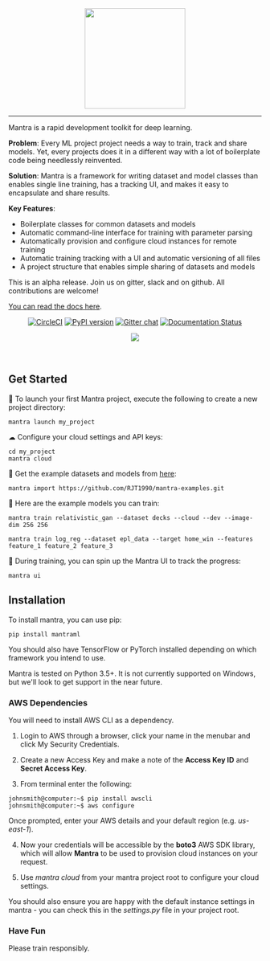 <div align="center">
    <img width="200" src="docs/source/logo.png">    
</div>

-----------------------------------------


Mantra is a rapid development toolkit for deep learning. 

**Problem**: Every ML project project needs a way to train, track and share models. Yet, every projects does it in a different way with a lot of boilerplate code being needlessly reinvented. 

**Solution**: Mantra is a framework for writing dataset and model classes than enables single line training, has a tracking UI, and makes it easy to encapsulate and share results. 

**Key Features**:

- Boilerplate classes for common datasets and models
- Automatic command-line interface for training with parameter parsing
- Automatically provision and configure cloud instances for remote training
- Automatic training tracking with a UI and automatic versioning of all files
- A project structure that enables simple sharing of datasets and models

This is an alpha release. Join us on gitter, slack and on github. All contributions are welcome! 

[You can read the docs here](http://mantra.readthedocs.io/en/latest/).

<div align="center">
    
[![CircleCI](https://circleci.com/gh/RJT1990/mantra.svg?style=shield&circle-token=ef9ddee091dd77395273f8d59f6b6b5b091212c7)](https://circleci.com/gh/RJT1990/mantra)
[![PyPI version](https://badge.fury.io/py/mantraml.svg)](https://badge.fury.io/py/mantraml)
[![Gitter chat](https://badges.gitter.im/gitterHQ/gitter.png)](https://gitter.im/mantraml/Lobby)
[![Documentation Status](https://readthedocs.org/projects/mantra/badge/?version=latest)](http://mantra.readthedocs.io/en/latest/?badge=latest)

<img src="docs/source/demo.gif">
</div>
<br><br>

## Get Started 

🚀 To launch your first Mantra project, execute the following to create a new project directory:

```console
mantra launch my_project 
```
☁ Configure your cloud settings and API keys:

```console
cd my_project 
mantra cloud 
```
💾 Get the example datasets and models from [here](https://github.com/RJT1990/mantra-examples):
 
```console
mantra import https://github.com/RJT1990/mantra-examples.git
``` 

🤖 Here are the example models you can train:

```console
mantra train relativistic_gan --dataset decks --cloud --dev --image-dim 256 256
```

```console
mantra train log_reg --dataset epl_data --target home_win --features feature_1 feature_2 feature_3 
```

🚂 During training, you can spin up the Mantra UI to track the progress:

```console
mantra ui
```

## Installation

To install mantra, you can use pip:

```
pip install mantraml
```
You should also have TensorFlow or PyTorch installed depending on which framework you intend to use.

Mantra is tested on Python 3.5+. It is not currently supported on Windows, but we'll look to get support in the near future.

### AWS Dependencies

You will need to install AWS CLI as a dependency. 

1. Login to AWS through a browser, click your name in the menubar and click My Security Credentials.

2. Create a new Access Key and make a note of the **Access Key ID** and **Secret Access Key**.

3. From terminal enter the following:

```console
johnsmith@computer:~$ pip install awscli
johnsmith@computer:~$ aws configure
```

Once prompted, enter your AWS details and your default region (e.g. *us-east-1*).

4. Now your credentials will be accessible by the **boto3** AWS SDK library, which will allow **Mantra** to be used to 
provision cloud instances on your request.

5. Use *mantra cloud* from your mantra project root to configure your cloud settings.

You should also ensure you are happy with the default instance settings in mantra - you can check this in the *settings.py* file in your project root. 

### Have Fun

Please train responsibly.
